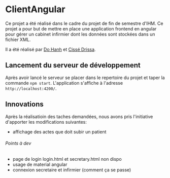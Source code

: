 # ClientAngular

Ce projet a été réalisé dans le cadre du projet de fin de semestre d'IHM. Ce projet a pour but de mettre en place une application frontend en angular pour
gérer un cabinet infirmier dont les données sont stockées dans un fichier XML.

Il a été réalisé par [Do Hanh](https://gitlab.com/yakuzHanh) et [Cissé Drissa](https://gitlab.com/Cashenvic).



## Lancement du serveur de développement
Après avoir lancé le serveur se placer dans le repertoire du projet et taper la commande `npm start`. L'application s'affiche à l'adresse `http://localhost:4200/`.


## Innovations
Après la réalisatioin des taches demandées, nous avons pris l'initiative d'apporter les modifications suivantes:
- affichage des actes que doit subir un patient

###### Points à dev
* page de login login.html et secretary.html non dispo
* usage de material angular
* connexion secretaire et infirmier (comment ça se passe)
